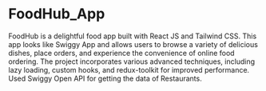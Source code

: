 # FoodHub_App
FoodHub is a delightful food app built with React JS  and Tailwind CSS. This app looks like Swiggy App and  allows users to browse a variety of delicious dishes, place orders, and experience the convenience of online food ordering. 
The project incorporates various advanced techniques, including lazy loading, custom hooks, and  redux-toolkit  for improved performance. 
Used Swiggy Open API for getting the data of Restaurants.
